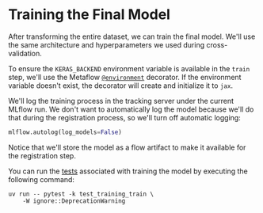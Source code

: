 # Training the Final Model

After transforming the entire dataset, we can train the final model. We'll use the same architecture and hyperparameters we used during cross-validation.

To ensure the `KERAS_BACKEND` environment variable is available in the `train` step, we'll use the Metaflow [`@environment`](.guide/introduction-to-metaflow/environment.md) decorator. If the environment variable doesn't exist, the decorator will create and initialize it to `jax`.

We'll log the training process in the tracking server under the current MLflow run. We don't want to automatically log the model because we'll do that during the registration process, so we'll turn off automatic logging:

```python
mlflow.autolog(log_models=False)
```

Notice that we'll store the model as a flow artifact to make it available for the registration step.

You can run the [tests](tests/test_training_train.py) associated with training the model by executing the following command:

```shell
uv run -- pytest -k test_training_train \
    -W ignore::DeprecationWarning
```
